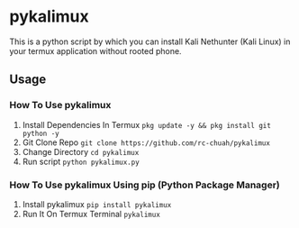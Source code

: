 # pykalimux
This is a python script by which you can install Kali Nethunter (Kali Linux) in your termux application without rooted phone.

## Usage
### How To Use pykalimux
1. Install Dependencies In Termux `pkg update -y && pkg install git python -y`
2. Git Clone Repo `git clone https://github.com/rc-chuah/pykalimux`
3. Change Directory `cd pykalimux`
4. Run script `python pykalimux.py`
### How To Use pykalimux Using pip (Python Package Manager)
1. Install pykalimux `pip install pykalimux`
2. Run It On Termux Terminal `pykalimux`
